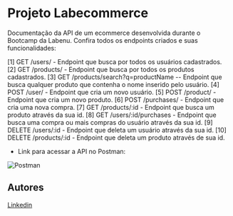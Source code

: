 # Projeto Labecommerce

Documentação da API de um ecommerce desenvolvida durante o Bootcamp da Labenu. Confira todos os endpoints criados e suas funcionalidades: 

[1] GET /users/ - Endpoint que busca por todos os usuários cadastrados.
[2] GET /products/ - Endpoint que busca por todos os produtos cadastrados.
[3] GET /products/search?q=productName -- Endpoint que busca qualquer produto que contenha o nome inserido pelo usuário.
[4] POST /user/ - Endpoint que cria um novo usuário.
[5] POST /product/ - Endpoint que cria um novo produto.
[6] POST /purchases/ - Endpoint que cria uma nova compra.
[7] GET /products/:id - Endpoint que busca um produto através da sua id.
[8] GET /users/:id/purchases - Endpoint que busca uma compra ou mais compras do usuário através da sua id.
[9] DELETE /users/:id - Endpoint que deleta um usuário através da sua id.
[10] DELETE /products/:id - Endpoint que deleta um produto através de sua id.


- Link para acessar a API no Postman: 

![Postman](https://documenter.getpostman.com/view/24461088/2s8ZDU6QLr)


## Autores

[Linkedin](https://www.linkedin.com/ingiovana-ferreira-tiburtino-475486216/)